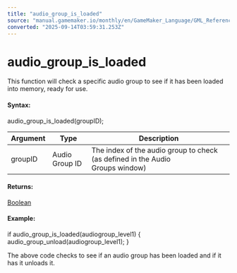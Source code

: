 ```yaml
---
title: "audio_group_is_loaded"
source: "manual.gamemaker.io/monthly/en/GameMaker_Language/GML_Reference/Asset_Management/Audio/Audio_Groups/audio_group_is_loaded.htm"
converted: "2025-09-14T03:59:31.253Z"
---
```


# audio\_group\_is\_loaded

This function will check a specific audio group to see if it has been loaded into memory, ready for use.

#### Syntax:

audio\_group\_is\_loaded(groupID);

| Argument | Type | Description |
| --- | --- | --- |
| groupID | Audio Group ID | The index of the audio group to check (as defined in the Audio Groups window) |

#### Returns:

[Boolean](../../../../GML_Overview/Data_Types.md)

#### Example:

if audio\_group\_is\_loaded(audiogroup\_level1)
{
    audio\_group\_unload(audiogroup\_level1);
}

The above code checks to see if an audio group has been loaded and if it has it unloads it.